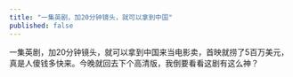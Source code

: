 ```yaml
---
title: "一集英剧，加20分钟镜头，就可以拿到中国"
published: false
---
```

一集英剧，加20分钟镜头，就可以拿到中国来当电影卖，首映就捞了5百万美元，真是人傻钱多快来。今晚就回去下个高清版，我倒要看看这剧有这么神？

